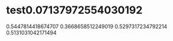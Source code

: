 # test0.07137972554030192
0.5447814418674707
0.3668658512249019
0.5297317234792214
0.5131031042171494
